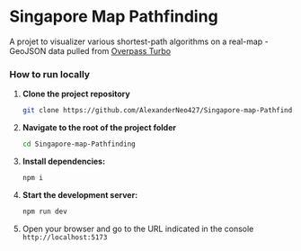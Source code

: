 # Singapore Map Pathfinding

A projet to visualizer various shortest-path algorithms on a real-map - GeoJSON data pulled from [Overpass Turbo](https://overpass-turbo.eu/)

### How to run locally

1. **Clone the project repository**

    ```bash
    git clone https://github.com/AlexanderNeo427/Singapore-map-Pathfinding
    ```

2. **Navigate to the root of the project folder**

    ```bash
    cd Singapore-map-Pathfinding
    ```

3. **Install dependencies:**

    ```bash
    npm i
    ```

4. **Start the development server:**

    ```bash
    npm run dev
    ```

5. Open your browser and go to the URL indicated in the console
   `http://localhost:5173`
